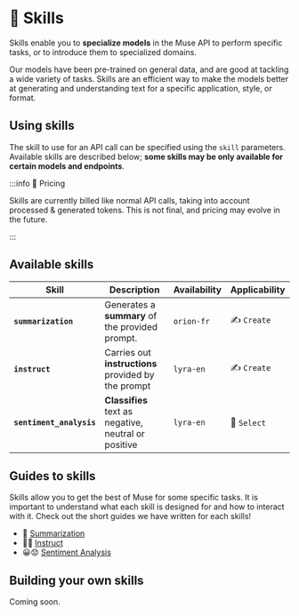 # 🤹 Skills

Skills enable you to **specialize models** in the Muse API to perform specific tasks, or to introduce them to
specialized domains.

Our models have been pre-trained on general data, and are good at tackling a wide variety of tasks. Skills are an
efficient way to make the models better at generating and understanding text for a specific application, style, or
format.

## Using skills

The skill to use for an API call can be specified using the `skill` parameters. Available skills are described below;
**some skills may be only available for certain models and endpoints**.

:::info 💸️ Pricing

Skills are currently billed like normal API calls, taking into account processed & generated tokens.
This is not final, and pricing may evolve in the future.

:::


## Available skills

| Skill               | Description                                 | Availability | Applicability |
|---------------------|---------------------------------------------|--------------|---------------|
| **`summarization`** | Generates a **summary** of the provided prompt. |  `orion-fr`   | ✍️ `Create`|
| **`instruct`**      | Carries out **instructions** provided by the prompt |  `lyra-en`    | ✍️ `Create`|
| **`sentiment_analysis`** | **Classifies** text as negative, neutral or positive  |  `lyra-en`    | 🔘 `Select`|

## Guides to skills

Skills allow you to get the best of Muse for some specific tasks. It is important to understand what each skill is
designed for and how to interact with it. Check out the short guides we have written for each skills!

- 📝 [Summarization](/guides/skills/summarization)
- 🧑‍🏫 [Instruct](/guides/skills/instruct)
- 😀😟 [Sentiment Analysis](/guides/skills/sentiment_analysis)

## Building your own skills

Coming soon.